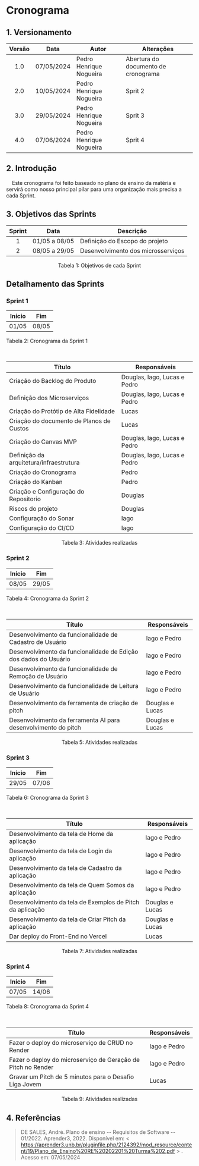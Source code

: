 # Cronograma 


## 1. Versionamento

| Versão | Data    | Autor             | Alterações                          | 
|:------:| --- | ----------------- | ----------------------------------- |
|  1.0   | 07/05/2024    | Pedro Henrique Nogueira | Abertura do documento de cronograma | 
|  2.0   | 10/05/2024    | Pedro Henrique Nogueira | Sprit 2 | 
|  3.0   | 29/05/2024    | Pedro Henrique Nogueira | Sprit 3 | 
|  4.0   | 07/06/2024    | Pedro Henrique Nogueira | Sprit 4 | 


## 2. Introdução

&nbsp;&nbsp;&nbsp;&nbsp;Este cronograma foi feito baseado no plano de ensino da matéria e servirá como nosso principal pilar para uma organização mais precisa a cada Sprint.

## 3. Objetivos das Sprints

| Sprint | Data         | Descrição                                                              |
|:------:| ------------ | ---------------------------------------------------------------------- |
|   1    | 01/05 a 08/05 | Definição do Escopo do projeto |
|   2    | 08/05 a 29/05 | Desenvolvimento dos microsserviços |

<div style="text-align: center">
<p>Tabela 1: Objetivos de cada Sprint</p>
</div>

## Detalhamento das Sprints

### Sprint 1


| Início | Fim   |
| ------ | ----- |
| 01/05  | 08/05 |

<p>Tabela 2: Cronograma da Sprint 1 </p>

<br>

| Título                             | Responsáveis                 | 
| ---------------------------------- | ---------------------------- | 
| Criação do Backlog do Produto    | Douglas, Iago, Lucas e Pedro               | 
| Definição dos Microserviços           | Douglas, Iago, Lucas e Pedro          |
| Criação do Protótip de Alta Fidelidade        | Lucas           |
| Criação do documento de Planos de Custos        | Lucas           |
| Criação do Canvas MVP        | Douglas, Iago, Lucas e Pedro         |
| Definição da arquitetura/infraestrutura       | Douglas, Iago, Lucas e Pedro         |
| Criação do Cronograma        | Pedro         |
| Criação do Kanban        | Pedro         |
| Criação e Configuração do Repositorio        | Douglas         |
| Riscos do projeto         | Douglas         |
| Configuração do Sonar        | Iago         |
| Configuração do CI/CD        | Iago         |

<div style="text-align: center">
<p>Tabela 3: Atividades realizadas</p>
</div>


### Sprint 2


| Início | Fim   |
| ------ | ----- |
| 08/05  | 29/05 |

<p>Tabela 4: Cronograma da Sprint 2 </p>

<br>

| Título                             | Responsáveis                 | 
| ---------------------------------- | ---------------------------- | 
| Desenvolvimento da funcionalidade de Cadastro de Usuário    |Iago e Pedro               | 
| Desenvolvimento da funcionalidade de Edição dos dados do Usuário          | Iago e Pedro         |
| Desenvolvimento da funcionalidade de Remoção de Usuário       | Iago e Pedro   |
| Desenvolvimento da funcionalidade de Leitura de Usuário      |Iago e Pedro  |
| Desenvolvimento da ferramenta de criação de pitch       | Douglas e Lucas            |
| Desenvolvimento da ferramenta AI para desenvolvimento do pitch      | Douglas e Lucas          |


<div style="text-align: center">
<p>Tabela 5: Atividades realizadas</p>
</div>

### Sprint 3


| Início | Fim   |
| ------ | ----- |
| 29/05  | 07/06 |

<p>Tabela 6: Cronograma da Sprint 3 </p>

<br>

| Título                             | Responsáveis                 | 
| ---------------------------------- | ---------------------------- | 
| Desenvolvimento da tela de Home da aplicação   |Iago e Pedro               | 
| Desenvolvimento da tela de Login da aplicação          | Iago e Pedro         |
| Desenvolvimento da tela de Cadastro da aplicação          | Iago e Pedro         |
| Desenvolvimento da tela de Quem Somos da aplicação          | Iago e Pedro         |
| Desenvolvimento da tela de Exemplos de Pitch da aplicação          | Douglas e Lucas         |
| Desenvolvimento da tela de Criar Pitch da aplicação          | Douglas e Lucas         |
| Dar deploy do Front-End no Vercel         | Lucas         |


<div style="text-align: center">
<p>Tabela 7: Atividades realizadas</p>
</div>


### Sprint 4


| Início | Fim   |
| ------ | ----- |
| 07/05  | 14/06 |

<p>Tabela 8: Cronograma da Sprint 4 </p>

<br>

| Título                             | Responsáveis                 | 
| ---------------------------------- | ---------------------------- | 
| Fazer o deploy do microserviço de CRUD no Render   |Iago e Pedro               | 
| Fazer o deploy do microserviço de Geração de Pitch no Render   |Iago e Pedro               | 
| Gravar um Pitch de 5 minutos para o Desafio Liga Jovem  | Lucas        | 



<div style="text-align: center">
<p>Tabela 9: Atividades realizadas</p>
</div>

## 4. Referências
>DE SALES, André. Plano de ensino -- Requisitos de Software -- 01/2022. Aprender3, 2022. Disponível em: < https://aprender3.unb.br/pluginfile.php/2124392/mod_resource/content/19/Plano_de_Ensino%20RE%20202201%20Turma%202.pdf > . Acesso em: 07/05/2024
